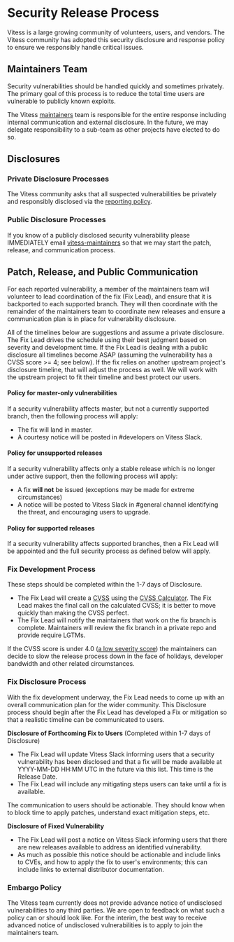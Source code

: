 # Security Release Process

Vitess is a large growing community of volunteers, users, and vendors. The Vitess community has
adopted this security disclosure and response policy to ensure we responsibly handle critical
issues.

## Maintainers Team

Security vulnerabilities should be handled quickly and sometimes privately. The primary goal of this
process is to reduce the total time users are vulnerable to publicly known exploits.

The Vitess [maintainers](MAINTAINERS.md) team is responsible for the entire response including internal communication and external disclosure. In the future, we may delegate responsibility to a sub-team as other projects have elected to do so.

## Disclosures

### Private Disclosure Processes

The Vitess community asks that all suspected vulnerabilities be privately and responsibly disclosed via the [reporting policy](README.md#reporting-security-vulnerabilities).

### Public Disclosure Processes

If you know of a publicly disclosed security vulnerability please IMMEDIATELY email
[vitess-maintainers](mailto:cncf-vitess-maintainers@lists.cncf.io) so that we may start the patch, release, and communication process.

## Patch, Release, and Public Communication

For each reported vulnerability, a member of the maintainers team will volunteer to lead coordination of the fix (Fix Lead), and ensure that it is backported to each supported branch. They will then coordinate with the remainder of the maintainers team to coordinate new releases and ensure a communication plan is in place for vulnerability disclosure.

All of the timelines below are suggestions and assume a private disclosure. The Fix Lead drives the
schedule using their best judgment based on severity and development time. If the Fix Lead is
dealing with a public disclosure all timelines become ASAP (assuming the vulnerability has a CVSS
score >= 4; see below). If the fix relies on another upstream project's disclosure timeline, that
will adjust the process as well. We will work with the upstream project to fit their timeline and
best protect our users.

#### Policy for master-only vulnerabilities

If a security vulnerability affects master, but not a currently supported branch, then the following process will apply:

* The fix will land in master.
* A courtesy notice will be posted in #developers on Vitess Slack.

#### Policy for unsupported releases

If a security vulnerability affects only a stable release which is no longer under active support, then the following process will apply:

* A fix **will not** be issued (exceptions may be made for extreme circumstances)
* A notice will be posted to Vitess Slack in #general channel identifying the threat, and encouraging users to upgrade.

#### Policy for supported releases 

If a security vulnerability affects supported branches, then a Fix Lead will be appointed and the full security process as defined below will apply.

### Fix Development Process

These steps should be completed within the 1-7 days of Disclosure.

- The Fix Lead will create a
  [CVSS](https://www.first.org/cvss/specification-document) using the [CVSS
  Calculator](https://www.first.org/cvss/calculator/3.0). The Fix Lead makes the final call on the
  calculated CVSS; it is better to move quickly than making the CVSS perfect.
- The Fix Lead will notify the maintainers that work on the fix branch is complete. Maintainers will review the fix branch in a private repo and provide require LGTMs.

If the CVSS score is under 4.0 ([a low severity
score](https://www.first.org/cvss/specification-document#i5)) the maintainers can decide to slow the
release process down in the face of holidays, developer bandwidth and other related circumstances.

### Fix Disclosure Process

With the fix development underway, the Fix Lead needs to come up with an overall communication plan
for the wider community. This Disclosure process should begin after the Fix Lead has developed a Fix
or mitigation so that a realistic timeline can be communicated to users.

**Disclosure of Forthcoming Fix to Users** (Completed within 1-7 days of Disclosure)

- The Fix Lead will update Vitess Slack informing users that a security vulnerability has been disclosed and that a fix will be made available at YYYY-MM-DD HH:MM UTC in the future via this list. This time is the Release Date.
- The Fix Lead will include any mitigating steps users can take until a fix is available.

The communication to users should be actionable. They should know when to block time to apply
patches, understand exact mitigation steps, etc.

**Disclosure of Fixed Vulnerability**

- The Fix Lead will post a notice on Vitess Slack informing users that there are new releases available to address an identified vulnerability.  
- As much as possible this notice should be actionable and include links to CVEs, and how to apply the fix to user's environments; this can include links to external distributor documentation.

### Embargo Policy

The Vitess team currently does not provide advance notice of undisclosed vulnerabilities to any third parties. We are open to feedback on what such a policy can or should look like.  For the interim, the best way to receive advanced notice of undisclosed vulnerabilities is to apply to join the maintainers team.
